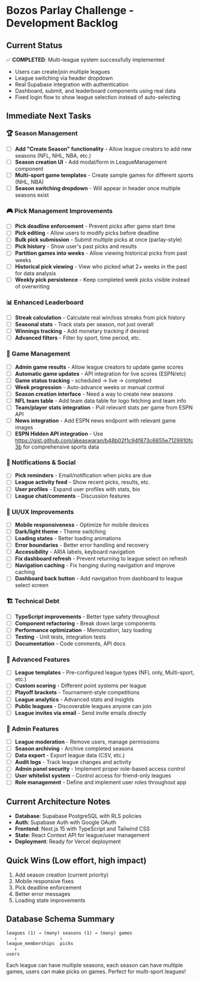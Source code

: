 # Bozos Parlay Challenge - Development Backlog

## Current Status
✅ **COMPLETED**: Multi-league system successfully implemented
- Users can create/join multiple leagues
- League switching via header dropdown
- Real Supabase integration with authentication
- Dashboard, submit, and leaderboard components using real data
- Fixed login flow to show league selection instead of auto-selecting

## Immediate Next Tasks

### 🏆 Season Management
- [ ] **Add "Create Season" functionality** - Allow league creators to add new seasons (NFL, NHL, NBA, etc.)
- [ ] **Season creation UI** - Add modal/form in LeagueManagement component
- [ ] **Multi-sport game templates** - Create sample games for different sports (NHL, NBA)
- [ ] **Season switching dropdown** - Will appear in header once multiple seasons exist

### 🎮 Pick Management Improvements
- [ ] **Pick deadline enforcement** - Prevent picks after game start time
- [ ] **Pick editing** - Allow users to modify picks before deadline
- [ ] **Bulk pick submission** - Submit multiple picks at once (parlay-style)
- [ ] **Pick history** - Show user's past picks and results
- [ ] **Partition games into weeks** - Allow viewing historical picks from past weeks
- [ ] **Historical pick viewing** - View who picked what 2+ weeks in the past for data analysis
- [ ] **Weekly pick persistence** - Keep completed week picks visible instead of overwriting

### 📊 Enhanced Leaderboard
- [ ] **Streak calculation** - Calculate real win/loss streaks from pick history
- [ ] **Seasonal stats** - Track stats per season, not just overall
- [ ] **Winnings tracking** - Add monetary tracking if desired
- [ ] **Advanced filters** - Filter by sport, time period, etc.

### 🎯 Game Management
- [ ] **Admin game results** - Allow league creators to update game scores
- [ ] **Automatic game updates** - API integration for live scores (ESPN/etc)
- [ ] **Game status tracking** - scheduled → live → completed
- [ ] **Week progression** - Auto-advance weeks or manual control
- [ ] **Season creation interface** - Need a way to create new seasons
- [ ] **NFL team table** - Add team data table for logo fetching and team info
- [ ] **Team/player stats integration** - Pull relevant stats per game from ESPN API
- [ ] **News integration** - Add ESPN news endpoint with relevant game images
- [ ] **ESPN Hidden API integration** - Use https://gist.github.com/akeaswaran/b48b02f1c94f873c6655e7129910fc3b for comprehensive sports data

### 🔔 Notifications & Social
- [ ] **Pick reminders** - Email/notification when picks are due
- [ ] **League activity feed** - Show recent picks, results, etc.
- [ ] **User profiles** - Expand user profiles with stats, bio
- [ ] **League chat/comments** - Discussion features

### 🎨 UI/UX Improvements
- [ ] **Mobile responsiveness** - Optimize for mobile devices
- [ ] **Dark/light theme** - Theme switching
- [ ] **Loading states** - Better loading animations
- [ ] **Error boundaries** - Better error handling and recovery
- [ ] **Accessibility** - ARIA labels, keyboard navigation
- [ ] **Fix dashboard refresh** - Prevent returning to league select on refresh
- [ ] **Navigation caching** - Fix hanging during navigation and improve caching
- [ ] **Dashboard back button** - Add navigation from dashboard to league select screen

### 🏗️ Technical Debt
- [ ] **TypeScript improvements** - Better type safety throughout
- [ ] **Component refactoring** - Break down large components
- [ ] **Performance optimization** - Memoization, lazy loading
- [ ] **Testing** - Unit tests, integration tests
- [ ] **Documentation** - Code comments, API docs

### 🚀 Advanced Features
- [ ] **League templates** - Pre-configured league types (NFL only, Multi-sport, etc.)
- [ ] **Custom scoring** - Different point systems per league
- [ ] **Playoff brackets** - Tournament-style competitions
- [ ] **League analytics** - Advanced stats and insights
- [ ] **Public leagues** - Discoverable leagues anyone can join
- [ ] **League invites via email** - Send invite emails directly

### 🔐 Admin Features
- [ ] **League moderation** - Remove users, manage permissions
- [ ] **Season archiving** - Archive completed seasons
- [ ] **Data export** - Export league data (CSV, etc.)
- [ ] **Audit logs** - Track league changes and activity
- [ ] **Admin panel security** - Implement proper role-based access control
- [ ] **User whitelist system** - Control access for friend-only leagues
- [ ] **Role management** - Define and implement user roles throughout app

## Current Architecture Notes
- **Database**: Supabase PostgreSQL with RLS policies
- **Auth**: Supabase Auth with Google OAuth
- **Frontend**: Next.js 15 with TypeScript and Tailwind CSS
- **State**: React Context API for league/user management
- **Deployment**: Ready for Vercel deployment

## Quick Wins (Low effort, high impact)
1. Add season creation (current priority)
2. Mobile responsive fixes
3. Pick deadline enforcement  
4. Better error messages
5. Loading state improvements

## Database Schema Summary
```
leagues (1) → (many) seasons (1) → (many) games
   ↓                ↓
league_memberships  picks
   ↓
users
```

Each league can have multiple seasons, each season can have multiple games, users can make picks on games. Perfect for multi-sport leagues!